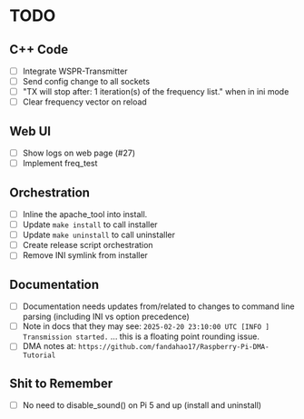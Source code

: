 # TODO

## C++ Code

- [ ] Integrate WSPR-Transmitter
- [ ] Send config change to all sockets
- [ ] "TX will stop after: 1 iteration(s) of the frequency list." when in ini mode
- [ ] Clear frequency vector on reload

## Web UI

- [ ] Show logs on web page (#27)
- [ ] Implement freq_test

## Orchestration

- [ ] Inline the apache_tool into install.
- [ ] Update `make install` to call installer
- [ ] Update `make uninstall` to call uninstaller
- [ ] Create release script orchestration
- [ ] Remove INI symlink from installer

## Documentation

- [ ] Documentation needs updates from/related to changes to command line parsing (including INI vs option precedence)
- [ ] Note in docs that they may see: `2025-02-20 23:10:00 UTC [INFO ] Transmission started.` ... this is a floating point rounding issue.
- [ ] DMA notes at: `https://github.com/fandahao17/Raspberry-Pi-DMA-Tutorial`

## Shit to Remember

- [ ] No need to disable_sound() on Pi 5 and up (install and uninstall)

